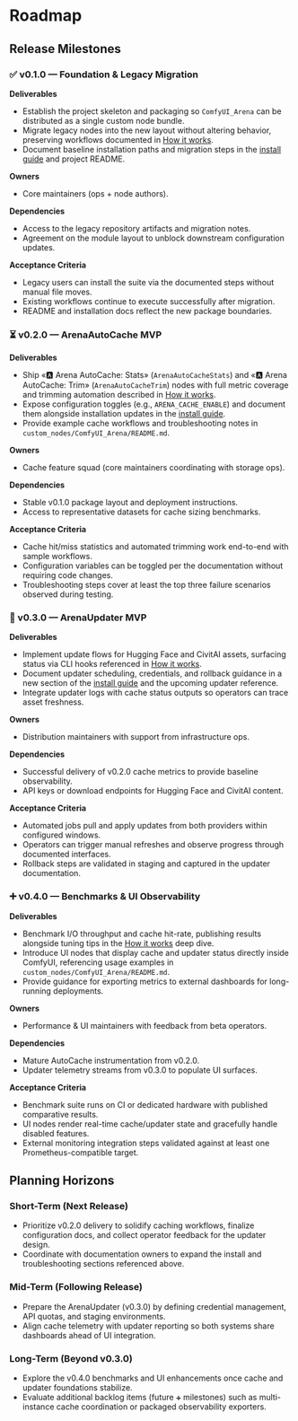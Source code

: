 # Roadmap

## Release Milestones

### ✅ v0.1.0 — Foundation & Legacy Migration
**Deliverables**
- Establish the project skeleton and packaging so `ComfyUI_Arena` can be distributed as a single custom node bundle.
- Migrate legacy nodes into the new layout without altering behavior, preserving workflows documented in [How it works](./HOW_IT_WORKS.md).
- Document baseline installation paths and migration steps in the [install guide](./INSTALL.md) and project README.

**Owners**
- Core maintainers (ops + node authors).

**Dependencies**
- Access to the legacy repository artifacts and migration notes.
- Agreement on the module layout to unblock downstream configuration updates.

**Acceptance Criteria**
- Legacy users can install the suite via the documented steps without manual file moves.
- Existing workflows continue to execute successfully after migration.
- README and installation docs reflect the new package boundaries.

### ⏳ v0.2.0 — ArenaAutoCache MVP
**Deliverables**
- Ship «🅰️ Arena AutoCache: Stats» (`ArenaAutoCacheStats`) and «🅰️ Arena AutoCache: Trim» (`ArenaAutoCacheTrim`) nodes with full metric coverage and trimming automation described in [How it works](./HOW_IT_WORKS.md).
- Expose configuration toggles (e.g., `ARENA_CACHE_ENABLE`) and document them alongside installation updates in the [install guide](./INSTALL.md).
- Provide example cache workflows and troubleshooting notes in `custom_nodes/ComfyUI_Arena/README.md`.

**Owners**
- Cache feature squad (core maintainers coordinating with storage ops).

**Dependencies**
- Stable v0.1.0 package layout and deployment instructions.
- Access to representative datasets for cache sizing benchmarks.

**Acceptance Criteria**
- Cache hit/miss statistics and automated trimming work end-to-end with sample workflows.
- Configuration variables can be toggled per the documentation without requiring code changes.
- Troubleshooting steps cover at least the top three failure scenarios observed during testing.

### 📝 v0.3.0 — ArenaUpdater MVP
**Deliverables**
- Implement update flows for Hugging Face and CivitAI assets, surfacing status via CLI hooks referenced in [How it works](./HOW_IT_WORKS.md).
- Document updater scheduling, credentials, and rollback guidance in a new section of the [install guide](./INSTALL.md) and the upcoming updater reference.
- Integrate updater logs with cache status outputs so operators can trace asset freshness.

**Owners**
- Distribution maintainers with support from infrastructure ops.

**Dependencies**
- Successful delivery of v0.2.0 cache metrics to provide baseline observability.
- API keys or download endpoints for Hugging Face and CivitAI content.

**Acceptance Criteria**
- Automated jobs pull and apply updates from both providers within configured windows.
- Operators can trigger manual refreshes and observe progress through documented interfaces.
- Rollback steps are validated in staging and captured in the updater documentation.

### ➕ v0.4.0 — Benchmarks & UI Observability
**Deliverables**
- Benchmark I/O throughput and cache hit-rate, publishing results alongside tuning tips in the [How it works](./HOW_IT_WORKS.md#how-it-works) deep dive.
- Introduce UI nodes that display cache and updater status directly inside ComfyUI, referencing usage examples in `custom_nodes/ComfyUI_Arena/README.md`.
- Provide guidance for exporting metrics to external dashboards for long-running deployments.

**Owners**
- Performance & UI maintainers with feedback from beta operators.

**Dependencies**
- Mature AutoCache instrumentation from v0.2.0.
- Updater telemetry streams from v0.3.0 to populate UI surfaces.

**Acceptance Criteria**
- Benchmark suite runs on CI or dedicated hardware with published comparative results.
- UI nodes render real-time cache/updater state and gracefully handle disabled features.
- External monitoring integration steps validated against at least one Prometheus-compatible target.

## Planning Horizons

### Short-Term (Next Release)
- Prioritize v0.2.0 delivery to solidify caching workflows, finalize configuration docs, and collect operator feedback for the updater design.
- Coordinate with documentation owners to expand the install and troubleshooting sections referenced above.

### Mid-Term (Following Release)
- Prepare the ArenaUpdater (v0.3.0) by defining credential management, API quotas, and staging environments.
- Align cache telemetry with updater reporting so both systems share dashboards ahead of UI integration.

### Long-Term (Beyond v0.3.0)
- Explore the v0.4.0 benchmarks and UI enhancements once cache and updater foundations stabilize.
- Evaluate additional backlog items (future `➕` milestones) such as multi-instance cache coordination or packaged observability exporters.

